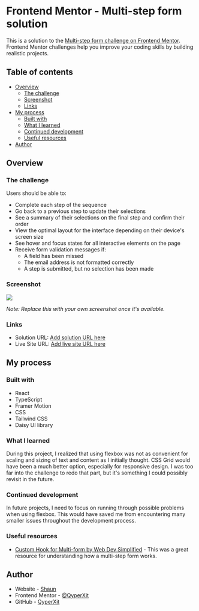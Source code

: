 # Frontend Mentor - Multi-step form solution

This is a solution to the [Multi-step form challenge on Frontend Mentor](https://www.frontendmentor.io/challenges/multistep-form-YVAnSdqQBJ). Frontend Mentor challenges help you improve your coding skills by building realistic projects.

## Table of contents

- [Overview](#overview)
  - [The challenge](#the-challenge)
  - [Screenshot](#screenshot)
  - [Links](#links)
- [My process](#my-process)
  - [Built with](#built-with)
  - [What I learned](#what-i-learned)
  - [Continued development](#continued-development)
  - [Useful resources](#useful-resources)
- [Author](#author)

## Overview

### The challenge

Users should be able to:

- Complete each step of the sequence
- Go back to a previous step to update their selections
- See a summary of their selections on the final step and confirm their order
- View the optimal layout for the interface depending on their device's screen size
- See hover and focus states for all interactive elements on the page
- Receive form validation messages if:
  - A field has been missed
  - The email address is not formatted correctly
  - A step is submitted, but no selection has been made

### Screenshot

![](./screenshot.jpg)

_Note: Replace this with your own screenshot once it's available._

### Links

- Solution URL: [Add solution URL here](https://your-solution-url.com)
- Live Site URL: [Add live site URL here](https://your-live-site-url.com)

## My process

### Built with

- React
- TypeScript
- Framer Motion
- CSS
- Tailwind CSS
- Daisy UI library

### What I learned

During this project, I realized that using flexbox was not as convenient for scaling and sizing of text and content as I initially thought. CSS Grid would have been a much better option, especially for responsive design. I was too far into the challenge to redo that part, but it's something I could possibly revisit in the future.

### Continued development

In future projects, I need to focus on running through possible problems when using flexbox. This would have saved me from encountering many smaller issues throughout the development process.

### Useful resources

- [Custom Hook for Multi-form by Web Dev Simplified](https://webdevsimplified.com/) - This was a great resource for understanding how a multi-step form works.

## Author

- Website - [Shaun](https://shaunmthimkulu.com)
- Frontend Mentor - [@QyperXit](https://www.frontendmentor.io/profile/QyperXit)
- GitHub - [QyperXit](https://github.com/QyperXit)
